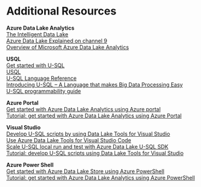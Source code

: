# Additional Resources

**Azure Data Lake Analytics**  
[The Intelligent Data Lake](https://azure.microsoft.com/en-us/blog/the-intelligent-data-lake/)  
[Azure Data Lake Explained on channel 9](https://channel9.msdn.com/Shows/Data-Exposed/Azure-Data-Lake-Explained)  
[Overview of Microsoft Azure Data Lake Analytics](https://github.com/toddkitta/azure-content/blob/master/articles/data-lake-analytics/data-lake-analytics-overview.md)  

**USQL**  
[Get started with U-SQL](https://docs.microsoft.com/en-us/azure/data-lake-analytics/data-lake-analytics-u-sql-get-started)     
[USQL](https://github.com/Azure/usql/)   
[U-SQL Language Reference](https://msdn.microsoft.com/en-us/library/azure/mt591959.aspx)   
[Introducing U-SQL – A Language that makes Big Data Processing Easy](https://blogs.msdn.microsoft.com/visualstudio/2015/09/28/introducing-u-sql-a-language-that-makes-big-data-processing-easy/)   
[U-SQL programmability guide](https://docs.microsoft.com/en-us/azure/data-lake-analytics/data-lake-analytics-u-sql-programmability-guide)      


**Azure Portal**  
[Get started with Azure Data Lake Analytics using Azure portal](https://docs.microsoft.com/en-us/azure/data-lake-analytics/data-lake-analytics-get-started-portal)  
[Tutorial: get started with Azure Data Lake Analytics using Azure Portal](https://github.com/toddkitta/azure-content/blob/master/articles/data-lake-analytics/data-lake-analytics-get-started-portal.md)    


**Visual Studio**  
[Develop U-SQL scripts by using Data Lake Tools for Visual Studio](https://docs.microsoft.com/en-us/azure/data-lake-analytics/data-lake-analytics-data-lake-tools-get-started)     
[Use Azure Data Lake Tools for Visual Studio Code](https://docs.microsoft.com/en-us/azure/data-lake-analytics/data-lake-analytics-data-lake-tools-for-vscode)   
[Scale U-SQL local run and test with Azure Data Lake U-SQL SDK](https://docs.microsoft.com/en-us/azure/data-lake-analytics/data-lake-analytics-u-sql-sdk)    
[Tutorial: develop U-SQL scripts using Data Lake Tools for Visual Studio](https://github.com/toddkitta/azure-content/blob/master/articles/data-lake-analytics/data-lake-analytics-data-lake-tools-get-started.md)      

**Azure Power Shell**  
[Get started with Azure Data Lake Store using Azure PowerShell](https://docs.microsoft.com/en-us/azure/data-lake-store/data-lake-store-get-started-powershell)      
[Tutorial: get started with Azure Data Lake Analytics using Azure PowerShell](https://github.com/toddkitta/azure-content/blob/master/articles/data-lake-analytics/data-lake-analytics-get-started-powershell.md)     
